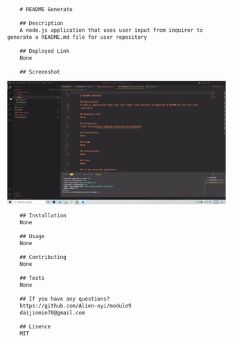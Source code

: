 
        # README Generate

        ## Description
        A node.js application that uses user input from inquirer to generate a README.md file for user repository

        ## Deployed Link
        None

        ## Screenshot
![App Screenshot](https://github.com/Alien-oyi/module9/blob/main/library/img/Screenshot%20(153).png?raw=true)

        ## Installation
        None

        ## Usage
        None

        ## Contributing
        None

        ## Tests
        None

        ## If you have any questions?
        https://github.com/Alien-oyi/module9
        daijinmin78@gmail.com

        ## Lisence
        MIT 
        
        